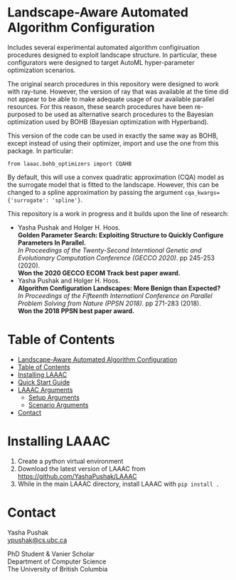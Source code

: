 # Landscape-Aware Automated Algorithm Configuration

Includes several experimental automated algorithm configiruation procedures designed
to exploit landscape structure. In particular, these configurators were designed
to target AutoML hyper-parameter optimization scenarios.

The original search procedures in this repository were designed to work with
ray-tune. However, the version of ray that was available at the time did not
appear to be able to make adequate usage of our available parallel resources.
For this reason, these search procedures have been re-purposed to be used
as alternative search procedures to the Bayesian optimization used by
BOHB (Bayesian optimization with Hyperband).

This version of the code can be used in exactly the same way as BOHB, except
instead of using their optimizer, import and use the one from this package.
In particular:

    from laaac.bohb_optimizers import CQAHB 

By default, this will use a convex quadratic approximation (CQA) model as the
surrogate model that is fitted to the landscape. However, this can be changed
to a spline approximation by passing the argument 
`cqa_kwargs={'surrogate': 'spline'}`.

This repository is a work in progress and it builds upon the line of research:

 - Yasha Pushak and Holger H. Hoos.  
**Golden Parameter Search: Exploiting Structure to Quickly Configure Parameters
In Parallel.**  
*In Proceedings of the Twenty-Second Interntional Genetic and Evolutionary 
Computation Conference (GECCO 2020)*. pp 245-253 (2020).  
**Won the 2020 GECCO ECOM Track best paper award.**
 - Yasha Pushak and Holger H. Hoos.  
**Algorithm Configuration Landscapes: More Benign than Expected?**  
*In Proceedings of the Fifteenth Internationl Conference on Parallel Problem 
Solving from Nature (PPSN 2018)*. pp 271-283 (2018).  
**Won the 2018 PPSN best paper award.**

# Table of Contents

   * [Landscape-Aware Automated Algorithm Configuration](#landscape-aware-automated-algorithm-configuration)
   * [Table of Contents](#table-of-contents)
   * [Installing LAAAC](#installing-laaac)
   * [Quick Start Guide](#quick-start-guide)
   * [LAAAC Arguments](#laaac-arguments)
      * [Setup Arguments](#setup-arguments)
      * [Scenario Arguments](#scenario-arguments)
   * [Contact](#contact)

# Installing LAAAC

 1. Create a python virtual environment
 2. Download the latest version of LAAAC from https://github.com/YashaPushak/LAAAC
 3. While in the main LAAAC directory, install LAAAC with 
`pip install .`


# Contact

Yasha Pushak  
ypushak@cs.ubc.ca  

PhD Student & Vanier Scholar  
Department of Computer Science  
The University of British Columbia  
